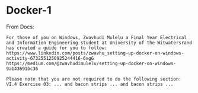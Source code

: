 # Docker-1

From Docs:

    For those of you on Windows, Zwavhudi Mulelu a Final Year Electrical and Information Engineering student at University of the Witwatersrand has created a guide for you to follow:
    https://www.linkedin.com/posts/zwavhu_setting-up-docker-on-windows-activity-6732551250925244416-6xgG
    https://medium.com/@zwavhudimulelu/setting-up-docker-on-windows-9a143691bc36

    Please note that you are not required to do the following section:
    VI.4 Exercise 03: ... and bacon strips ... and bacon strips ...

